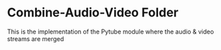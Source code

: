 # Combine-Audio-Video Folder
This is the implementation of the Pytube module where the audio & video streams are merged
